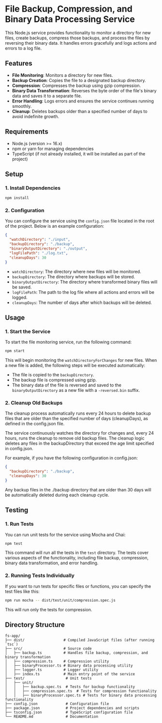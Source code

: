 # File Backup, Compression, and Binary Data Processing Service

This Node.js service provides functionality to monitor a directory for new files, create backups, compress those backups, and process the files by reversing their binary data. It handles errors gracefully and logs actions and errors to a log file.

## Features

- **File Monitoring**: Monitors a directory for new files.
- **Backup Creation**: Copies the file to a designated backup directory.
- **Compression**: Compresses the backup using gzip compression.
- **Binary Data Transformation**: Reverses the byte order of the file's binary data and saves it to a separate file.
- **Error Handling**: Logs errors and ensures the service continues running smoothly.
- **Cleanup**: Deletes backups older than a specified number of days to avoid indefinite growth.

## Requirements

- Node.js (version >= 16.x)
- npm or yarn for managing dependencies
- TypeScript (if not already installed, it will be installed as part of the project)

## Setup

### 1. Install Dependencies

```bash
npm install
```

### 2. Configuration

You can configure the service using the `config.json` file located in the root of the project. Below is an example configuration:

```json
{
  "watchDirectory": "./input", 
  "backupDirectory": "./backup",
  "binaryOutputDirectory": "./output",
  "logFilePath": "./log.txt",
  "cleanupDays": 30
}
```

- `watchDirectory`: The directory where new files will be monitored.
- `backupDirectory`: The directory where backups will be stored.
- `binaryOutputDirectory`: The directory where transformed binary files will be saved.
- `logFilePath`: The path to the log file where all actions and errors will be logged. 
- `cleanupDays`: The number of days after which backups will be deleted.

## Usage

### 1. Start the Service

To start the file monitoring service, run the following command:

```bash
npm start
```

This will begin monitoring the `watchDirectoryForChanges` for new files. When a new file is added, the following steps will be executed automatically:

- The file is copied to the `backupDirectory`.
- The backup file is compressed using gzip.
- The binary data of the file is reversed and saved to the `binaryOutputDirectory` as a new file with a `-reversed.bin` suffix.

### 2. Cleanup Old Backups
The cleanup process automatically runs every 24 hours to delete backup files that are older than the specified number of days (cleanupDays), as defined in the config.json file.

The service continuously watches the directory for changes and, every 24 hours, runs the cleanup to remove old backup files. The cleanup logic deletes any files in the backupDirectory that exceed the age limit specified in config.json.

For example, if you have the following configuration in config.json:

```json
{
  "backupDirectory": "./backup",
  "cleanupDays": 30
}
```
Any backup files in the ./backup directory that are older than 30 days will be automatically deleted during each cleanup cycle.

## Testing

### 1. Run Tests

You can run unit tests for the service using Mocha and Chai:

```bash
npm test
```

This command will run all the tests in the `test` directory. The tests cover various aspects of the functionality, including file backup, compression, binary data transformation, and error handling.

### 2. Running Tests Individually

If you want to run tests for specific files or functions, you can specify the test files like this:

```bash
npm run mocha -- dist/test/unit/compression.spec.js
```

This will run only the tests for compression.

## Directory Structure

```
fs-app/
├── dist/                  # Compiled JavaScript files (after running `tsc`)
├── src/                   # Source code
│   ├── backup.ts          # Handles file backup, compression, and binary transformation
│   ├── compression.ts     # Compression utility
│   ├── binaryProcessor.ts # Binary data processing utility
│   ├── logger.ts          # Logger utility
│   ├── index.ts           # Main entry point of the service
├── test/                   # Unit tests
│   ├── unit/
│   │   ├── backup.spec.ts  # Tests for backup functionality
│   │   ├── compression.spec.ts  # Tests for compression functionality
│   │   ├── binaryProcessor.spec.ts # Tests for binary data processing functionality
├── config.json             # Configuration file
├── package.json            # Project dependencies and scripts
├── tsconfig.json           # TypeScript configuration file
└── README.md               # Documentation
```
